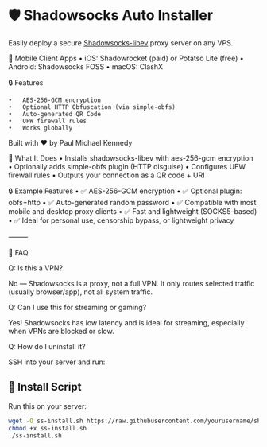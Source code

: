 # 🛡️ Shadowsocks Auto Installer

Easily deploy a secure [Shadowsocks-libev](https://github.com/shadowsocks/shadowsocks-libev) proxy server on any VPS.

📱 Mobile Client Apps
	•	iOS: Shadowrocket (paid) or Potatso Lite (free)
	•	Android: Shadowsocks FOSS
	•	macOS: ClashX

🔒 Features

	•	AES-256-GCM encryption
	•	Optional HTTP Obfuscation (via simple-obfs)
	•	Auto-generated QR Code
	•	UFW firewall rules
	•	Works globally

Built with ❤️ by Paul Michael Kennedy 

🔧 What It Does
	•	Installs shadowsocks-libev with aes-256-gcm encryption
	•	Optionally adds simple-obfs plugin (HTTP disguise)
	•	Configures UFW firewall rules
	•	Outputs your connection as a QR code + URI

🔒 Example Features
	•	✅ AES-256-GCM encryption
	•	✅ Optional plugin: obfs=http
	•	✅ Auto-generated random password
	•	✅ Compatible with most mobile and desktop proxy clients
	•	✅ Fast and lightweight (SOCKS5-based)
	•	✅ Ideal for personal use, censorship bypass, or lightweight privacy

⸻

🧠 FAQ

Q: Is this a VPN?

No — Shadowsocks is a proxy, not a full VPN. It only routes selected traffic (usually browser/app), not all system traffic.

Q: Can I use this for streaming or gaming?

Yes! Shadowsocks has low latency and is ideal for streaming, especially when VPNs are blocked or slow.

Q: How do I uninstall it?

SSH into your server and run:

## 🔧 Install Script

Run this on your server:

```bash
wget -O ss-install.sh https://raw.githubusercontent.com/yourusername/shadowsocks-autosetup/main/ss-install.sh
chmod +x ss-install.sh
./ss-install.sh

